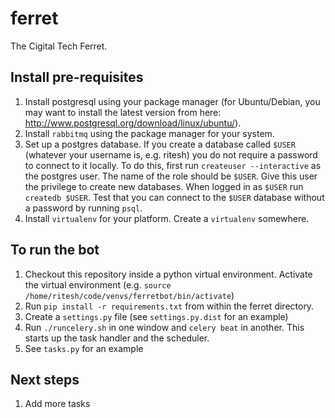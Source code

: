 # ferret

The Cigital Tech Ferret.


## Install pre-requisites
1. Install postgresql using your package manager (for Ubuntu/Debian, you may want to install the latest version from here: http://www.postgresql.org/download/linux/ubuntu/). 
2. Install `rabbitmq` using the package manager for your system.
3. Set up a postgres database. If you create a database called `$USER` (whatever your username is, e.g. ritesh) you do not require a password to connect to it locally. To do this, first run `createuser --interactive` as the postgres user. The name of the role should be `$USER`. Give this user the privilege to create new databases. When logged in as `$USER` run `createdb $USER`. Test that you can connect to the `$USER` database without a password by running `psql`. 
4. Install `virtualenv` for your platform. Create a `virtualenv` somewhere.

## To run the bot
1. Checkout this repository inside a python virtual environment. Activate the virtual environment (e.g. `source /home/ritesh/code/venvs/ferretbot/bin/activate`)
2. Run `pip install -r requirements.txt` from within the ferret directory.
2. Create a `settings.py` file (see `settings.py.dist` for an example)
4. Run `./runcelery.sh` in one window and `celery beat` in another. This starts up the task handler and the scheduler. 
5. See `tasks.py` for an example

## Next steps
1. Add more tasks
